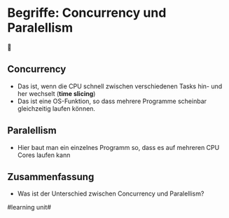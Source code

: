 # Begriffe: Concurrency und Paralellism
🤼

## Concurrency

- Das ist, wenn die CPU schnell zwischen verschiedenen Tasks hin- und her wechselt (**time slicing**) 
- Das ist eine OS-Funktion, so dass mehrere Programme scheinbar gleichzeitig laufen können.

## Paralellism

- Hier baut man ein einzelnes Programm so, dass es auf mehreren CPU Cores laufen kann


## Zusammenfassung
- Was ist der Unterschied zwischen Concurrency und Paralellism?



#learning unit#